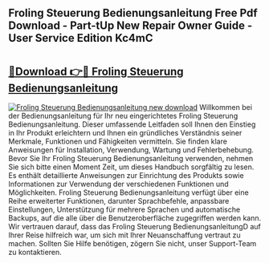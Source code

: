 ## Froling Steuerung Bedienungsanleitung Free Pdf Download - Part-tUp New Repair Owner Guide - User Service Edition Kc4mC

# <h2><a href="http://df4t48l.blite.top/?on=Froling+Steuerung+Bedienungsanleitung">🔗Download 👉🔴 Froling Steuerung Bedienungsanleitung</a></h2>

[![Froling Steuerung Bedienungsanleitung new download](https://i.imgur.com/lujVjoI.png)](http://df4t48l.blite.top/?on=Froling+Steuerung+Bedienungsanleitung)
Willkommen bei der Bedienungsanleitung für Ihr neu eingerichtetes Froling Steuerung Bedienungsanleitung. Dieser umfassende Leitfaden soll Ihnen den Einstieg in Ihr Produkt erleichtern und Ihnen ein gründliches Verständnis seiner Merkmale, Funktionen und Fähigkeiten vermitteln. Sie finden klare Anweisungen für Installation, Verwendung, Wartung und Fehlerbehebung. Bevor Sie Ihr Froling Steuerung Bedienungsanleitung verwenden, nehmen Sie sich bitte einen Moment Zeit, um dieses Handbuch sorgfältig zu lesen. Es enthält detaillierte Anweisungen zur Einrichtung des Produkts sowie Informationen zur Verwendung der verschiedenen Funktionen und Möglichkeiten. Froling Steuerung Bedienungsanleitung verfügt über eine Reihe erweiterter Funktionen, darunter Sprachbefehle, anpassbare Einstellungen, Unterstützung für mehrere Sprachen und automatische Backups, auf die alle über die Benutzeroberfläche zugegriffen werden kann. Wir vertrauen darauf, dass das Froling Steuerung BedienungsanleitungD auf Ihrer Reise hilfreich war, um sich mit Ihrer Neuanschaffung vertraut zu machen. Sollten Sie Hilfe benötigen, zögern Sie nicht, unser Support-Team zu kontaktieren.
